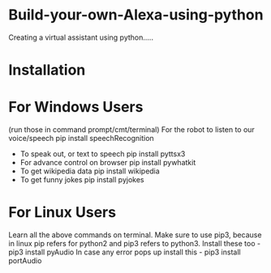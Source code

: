 # Build-your-own-Alexa-using-python
Creating a virtual assistant using python.....
# Installation
# For Windows Users
(run those in command prompt/cmt/terminal) For the robot to listen to our voice/speech pip install speechRecognition
 * To speak out, or text to speech pip install pyttsx3
 * For advance control on browser pip install pywhatkit
 * To get wikipedia data pip install wikipedia
 * To get funny jokes pip install pyjokes
 # For Linux Users
 Learn all the above commands on terminal. Make sure to use pip3, because in linux pip refers for python2 and pip3 refers to python3. Install these too - pip3 install    pyAudio
In case any error pops up install this - pip3 install portAudio
